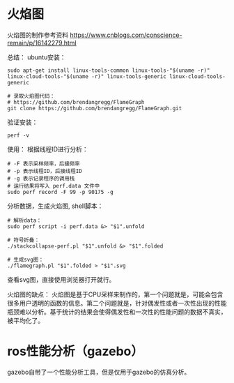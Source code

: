 # 火焰图

火焰图的制作参考资料 https://www.cnblogs.com/conscience-remain/p/16142279.html 

总结：
ubuntu安装：
```shell
sudo apt-get install linux-tools-common linux-tools-"$(uname -r)" linux-cloud-tools-"$(uname -r)" linux-tools-generic linux-cloud-tools-generic

# 录取火焰图代码：
# https://github.com/brendangregg/FlameGraph 
git clone https://github.com/brendangregg/FlameGraph.git
```

验证安装：
```shell
perf -v
```

使用：
根据线程ID进行分析：
```shell
# -F 表示采样频率，后接频率
# -p 表示线程ID，后接线程ID
# -g 表示记录程序的调用栈
# 运行结果将写入 perf.data 文件中
sudo perf record -F 99 -p 90175 -g
```

分析数据，生成火焰图, shell脚本：
```shell
# 解析data：
sudo perf script -i perf.data &> "$1".unfold

# 符号折叠：
./stackcollapse-perf.pl "$1".unfold &> "$1".folded

# 生成svg图：
./flamegraph.pl "$1".folded > "$1".svg

```

查看svg图，直接使用浏览器打开就行。

火焰图的缺点：
火焰图是基于CPU采样来制作的，第一个问题就是，可能会包含很多用户透明的函数的信息。第二个问题就是，针对偶发性或者一次性出现的性能瓶颈难以分析。基于统计的结果会使得偶发性和一次性的性能问题的数据不真实，被平均化了。



# ros性能分析（gazebo）
gazebo自带了一个性能分析工具，但是仅用于gazebo的仿真分析。







